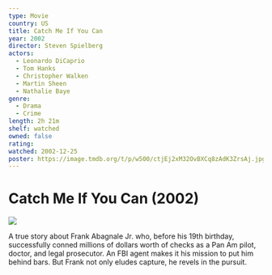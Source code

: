 ```yaml
---
type: Movie
country: US
title: Catch Me If You Can
year: 2002
director: Steven Spielberg
actors:
  - Leonardo DiCaprio
  - Tom Hanks
  - Christopher Walken
  - Martin Sheen
  - Nathalie Baye
genre:
  - Drama
  - Crime
length: 2h 21m
shelf: watched
owned: false
rating:
watched: 2002-12-25
poster: https://image.tmdb.org/t/p/w500/ctjEj2xM32OvBXCq8zAdK3ZrsAj.jpg
---
```


# Catch Me If You Can (2002)

![](https://image.tmdb.org/t/p/w500/ctjEj2xM32OvBXCq8zAdK3ZrsAj.jpg)

A true story about Frank Abagnale Jr. who, before his 19th birthday, successfully conned millions of dollars worth of checks as a Pan Am pilot, doctor, and legal prosecutor. An FBI agent makes it his mission to put him behind bars. But Frank not only eludes capture, he revels in the pursuit.